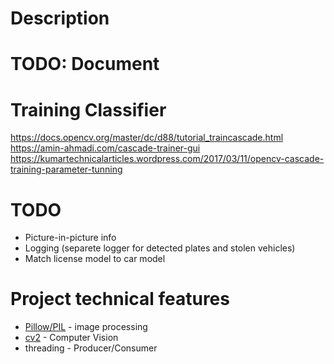 # Description
# TODO: Document

# Training Classifier
https://docs.opencv.org/master/dc/d88/tutorial_traincascade.html
https://amin-ahmadi.com/cascade-trainer-gui
https://kumartechnicalarticles.wordpress.com/2017/03/11/opencv-cascade-training-parameter-tunning

# TODO
- Picture-in-picture info
- Logging (separete logger for detected plates and stolen vehicles)
- Match license model to car model

# Project technical features
- [Pillow/PIL](https://github.com/python-pillow/Pillow) - image processing
- [cv2](https://pypi.org/project/opencv-python/) - Computer Vision
- threading - Producer/Consumer
